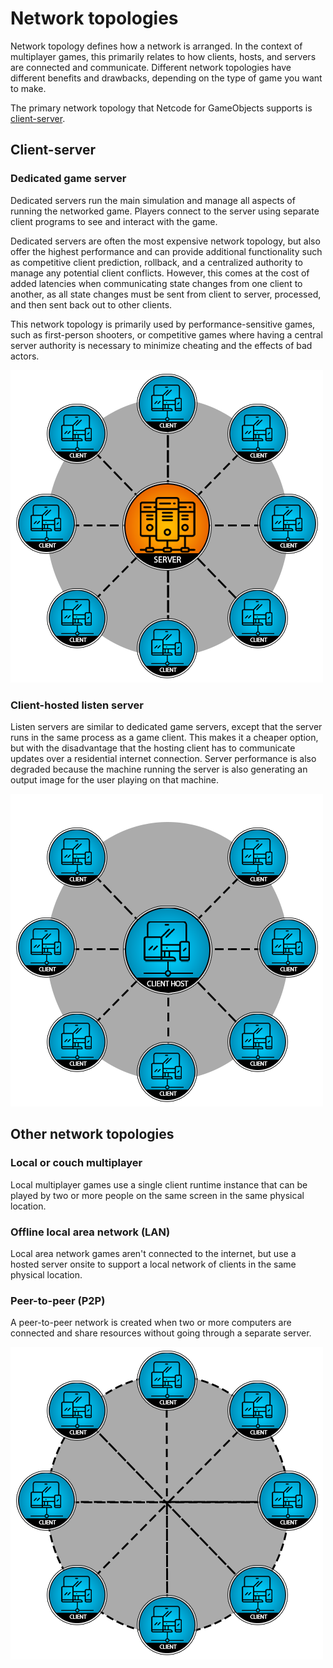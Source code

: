 # Network topologies

Network topology defines how a network is arranged. In the context of multiplayer games, this primarily relates to how clients, hosts, and servers are connected and communicate. Different network topologies have different benefits and drawbacks, depending on the type of game you want to make.

The primary network topology that Netcode for GameObjects supports is [client-server](#client-server).

## Client-server

### Dedicated game server

Dedicated servers run the main simulation and manage all aspects of running the networked game. Players connect to the server using separate client programs to see and interact with the game.

Dedicated servers are often the most expensive network topology, but also offer the highest performance and can provide additional functionality such as competitive client prediction, rollback, and a centralized authority to manage any potential client conflicts. However, this comes at the cost of added latencies when communicating state changes from one client to another, as all state changes must be sent from client to server, processed, and then sent back out to other clients.

This network topology is primarily used by performance-sensitive games, such as first-person shooters, or competitive games where having a central server authority is necessary to minimize cheating and the effects of bad actors.

![Dedicated Server](../images/ded_server.png)

### Client-hosted listen server

Listen servers are similar to dedicated game servers, except that the server runs in the same process as a game client. This makes it a cheaper option, but with the disadvantage that the hosting client has to communicate updates over a residential internet connection. Server performance is also degraded because the machine running the server is also generating an output image for the user playing on that machine.

![Client Hosted](../images/client-hosted.png)

## Other network topologies

### Local or couch multiplayer

Local multiplayer games use a single client runtime instance that can be played by two or more people on the same screen in the same physical location.

### Offline local area network (LAN)

Local area network games aren't connected to the internet, but use a hosted server onsite to support a local network of clients in the same physical location.

### Peer-to-peer (P2P)

A peer-to-peer network is created when two or more computers are connected and share resources without going through a separate server.

![Peer-to-Peer](../images/peer2peer1.png)
